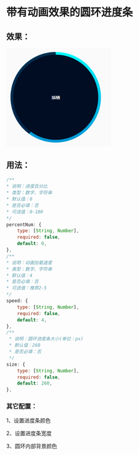 # 带有动画效果的圆环进度条

## 效果：

<img src="image/image-20220511153641754.png" alt="image-20220511153641754" style="zoom: 80%;" />

## 用法：

```javascript
/**
* 说明：进度百分比
* 类型：数字、字符串
* 默认值：0
* 是否必填：否
* 可选值：0-100
*/
percentNum: {
	type: [String, Number],
	required: false,
	default: 0,
},
/**
* 说明：动画加载速度
* 类型：数字、字符串
* 默认值：4
* 是否必填：否
* 可选值：推荐2-5
*/
speed: {
	type: [String, Number],
	required: false,
	default: 4,
},
/**
 * 说明：圆环进度条大小(单位：px)
 * 默认值：260
 * 是否必填：否
 */
size: {
	type: [String, Number],
	required: false,
	default: 260,
},
```

### 其它配置：

1、设置进度条颜色

2、设置进度条宽度

3、圆环内部背景颜色